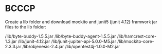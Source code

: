 # BCCCP

Create a lib folder and download mockito and junit5 (junit 4.12) framwork jar files
to the lib folder:

/lib/byte-buddy-1.5.5.jar
/lib/byte-buddy-agent-1.5.5.jar
/lib/hamcrest-core-1.3.jar
/lib/junit-4.12.jar
/lib/junit-jupiter-api-5.0.0-M5.jar
/lib/mockito-core-2.3.3.jar
/lib/objenesis-2.4.jar
/lib/opentest4j-1.0.0-M2.jar

